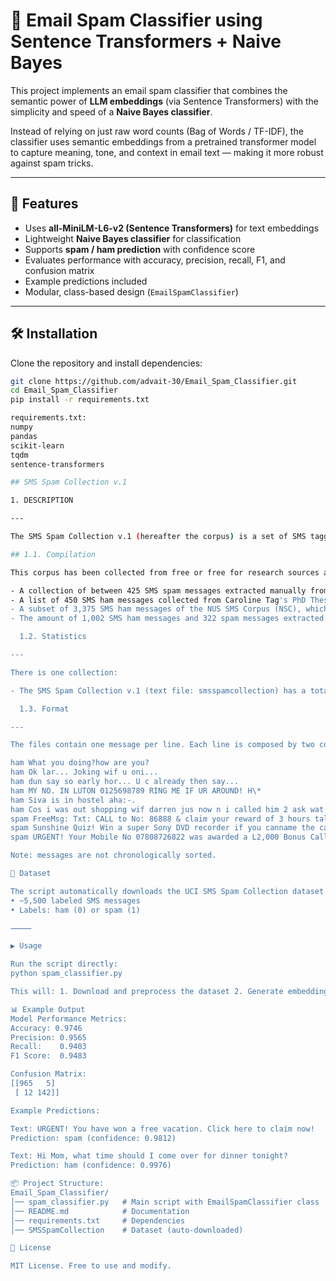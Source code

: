 # 📧 Email Spam Classifier using Sentence Transformers + Naive Bayes

This project implements an email spam classifier that combines the semantic power of **LLM embeddings** (via Sentence Transformers) with the simplicity and speed of a **Naive Bayes classifier**.

Instead of relying on just raw word counts (Bag of Words / TF-IDF), the classifier uses semantic embeddings from a pretrained transformer model to capture meaning, tone, and context in email text — making it more robust against spam tricks.

---

## 🚀 Features

- Uses **all-MiniLM-L6-v2 (Sentence Transformers)** for text embeddings
- Lightweight **Naive Bayes classifier** for classification
- Supports **spam / ham prediction** with confidence score
- Evaluates performance with accuracy, precision, recall, F1, and confusion matrix
- Example predictions included
- Modular, class-based design (`EmailSpamClassifier`)

---

## 🛠️ Installation

Clone the repository and install dependencies:

```bash
git clone https://github.com/advait-30/Email_Spam_Classifier.git
cd Email_Spam_Classifier
pip install -r requirements.txt

requirements.txt:
numpy
pandas
scikit-learn
tqdm
sentence-transformers

## SMS Spam Collection v.1

1. DESCRIPTION

---

The SMS Spam Collection v.1 (hereafter the corpus) is a set of SMS tagged messages that have been collected for SMS Spam research. It contains one set of SMS messages in English of 5,574 messages, tagged acording being ham (legitimate) or spam.

## 1.1. Compilation

This corpus has been collected from free or free for research sources at the Web:

- A collection of between 425 SMS spam messages extracted manually from the Grumbletext Web site. This is a UK forum in which cell phone users make public claims about SMS spam messages, most of them without reporting the very spam message received. The identification of the text of spam messages in the claims is a very hard and time-consuming task, and it involved carefully scanning hundreds of web pages. The Grumbletext Web site is: http://www.grumbletext.co.uk/
- A list of 450 SMS ham messages collected from Caroline Tag's PhD Theses available at http://etheses.bham.ac.uk/253/1/Tagg09PhD.pdf
- A subset of 3,375 SMS ham messages of the NUS SMS Corpus (NSC), which is a corpus of about 10,000 legitimate messages collected for research at the Department of Computer Science at the National University of Singapore. The messages largely originate from Singaporeans and mostly from students attending the University. These messages were collected from volunteers who were made aware that their contributions were going to be made publicly available. The NUS SMS Corpus is avalaible at: http://www.comp.nus.edu.sg/~rpnlpir/downloads/corpora/smsCorpus/
- The amount of 1,002 SMS ham messages and 322 spam messages extracted from the SMS Spam Corpus v.0.1 Big created by Jos� Mar�a G�mez Hidalgo and public available at: http://www.esp.uem.es/jmgomez/smsspamcorpus/

  1.2. Statistics

---

There is one collection:

- The SMS Spam Collection v.1 (text file: smsspamcollection) has a total of 4,827 SMS legitimate messages (86.6%) and a total of 747 (13.4%) spam messages.

  1.3. Format

---

The files contain one message per line. Each line is composed by two columns: one with label (ham or spam) and other with the raw text. Here are some examples:

ham What you doing?how are you?
ham Ok lar... Joking wif u oni...
ham dun say so early hor... U c already then say...
ham MY NO. IN LUTON 0125698789 RING ME IF UR AROUND! H\*
ham Siva is in hostel aha:-.
ham Cos i was out shopping wif darren jus now n i called him 2 ask wat present he wan lor. Then he started guessing who i was wif n he finally guessed darren lor.
spam FreeMsg: Txt: CALL to No: 86888 & claim your reward of 3 hours talk time to use from your phone now! ubscribe6GBP/ mnth inc 3hrs 16 stop?txtStop
spam Sunshine Quiz! Win a super Sony DVD recorder if you canname the capital of Australia? Text MQUIZ to 82277. B
spam URGENT! Your Mobile No 07808726822 was awarded a L2,000 Bonus Caller Prize on 02/09/03! This is our 2nd attempt to contact YOU! Call 0871-872-9758 BOX95QU

Note: messages are not chronologically sorted.

📂 Dataset

The script automatically downloads the UCI SMS Spam Collection dataset.
• ~5,500 labeled SMS messages
• Labels: ham (0) or spam (1)

⸻

▶️ Usage

Run the script directly:
python spam_classifier.py

This will: 1. Download and preprocess the dataset 2. Generate embeddings with Sentence Transformers 3. Train a Naive Bayes classifier 4. Print performance metrics 5. Run example predictions

📊 Example Output
Model Performance Metrics:
Accuracy: 0.9746
Precision: 0.9565
Recall:    0.9403
F1 Score:  0.9483

Confusion Matrix:
[[965   5]
 [ 12 142]]

Example Predictions:

Text: URGENT! You have won a free vacation. Click here to claim now!
Prediction: spam (confidence: 0.9812)

Text: Hi Mom, what time should I come over for dinner tonight?
Prediction: ham (confidence: 0.9976)

📦 Project Structure:
Email_Spam_Classifier/
│── spam_classifier.py   # Main script with EmailSpamClassifier class
│── README.md            # Documentation
│── requirements.txt     # Dependencies
│── SMSSpamCollection    # Dataset (auto-downloaded)

📜 License

MIT License. Free to use and modify.
```
